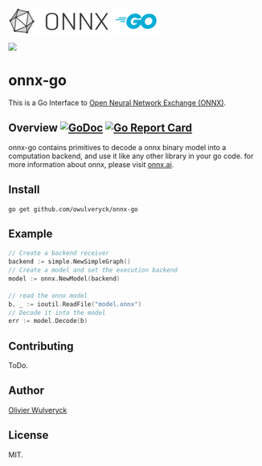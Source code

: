 ![ONNX Logo](vignettes/imgs/ONNX_logo_main.png) ![Go Logo](vignettes/imgs/Go-Logo_Blue.png)

[![](https://godoc.org/github.com/owulveryck/onnx-go?status.svg)](http://godoc.org/github.com/owulveryck/onnx-go)

# onnx-go

This is a Go Interface to [Open Neural Network Exchange (ONNX)](https://onnx.ai/).

## Overview [![GoDoc](https://godoc.org/github.com/owulveryck/onnx-go?status.svg)](https://godoc.org/github.com/owulveryck/onnx-go) [![Go Report Card](https://goreportcard.com/badge/github.com/owulveryck/onnx-go)](https://goreportcard.com/report/github.com/owulveryck/onnx-go)

onnx-go contains primitives to decode a onnx binary model into a computation backend, and use it like any other library in your go code.
for more information about onnx, please visit [onnx.ai](https://onnx.ai).

## Install

```
go get github.com/owulveryck/onnx-go
```

## Example

[embedmd]:# (example_test.go /\/\/ Create/ /model.Decode.*/)
```go
// Create a backend receiver
backend := simple.NewSimpleGraph()
// Create a model and set the execution backend
model := onnx.NewModel(backend)

// read the onnx model
b, _ := ioutil.ReadFile("model.onnx")
// Decode it into the model
err := model.Decode(b)
```


## Contributing

ToDo.

## Author

[Olivier Wulveryck](https://about.me/owulveryck/getstarted)

## License

MIT.

